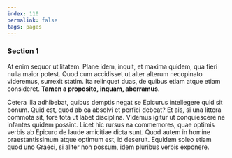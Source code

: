 ```yaml
---
index: 110
permalink: false
tags: pages
---
```

### Section 1

At enim sequor utilitatem. Plane idem, inquit, et maxima quidem, qua fieri nulla maior potest. Quod cum accidisset ut alter alterum necopinato videremus, surrexit statim. Ita relinquet duas, de quibus etiam atque etiam consideret. **Tamen a proposito, inquam, aberramus.**

Cetera illa adhibebat, quibus demptis negat se Epicurus intellegere quid sit bonum. Quid est, quod ab ea absolvi et perfici debeat? Et ais, si una littera commota sit, fore tota ut labet disciplina. Videmus igitur ut conquiescere ne infantes quidem possint. Licet hic rursus ea commemores, quae optimis verbis ab Epicuro de laude amicitiae dicta sunt. Quod autem in homine praestantissimum atque optimum est, id deseruit. Equidem soleo etiam quod uno Graeci, si aliter non possum, idem pluribus verbis exponere.

